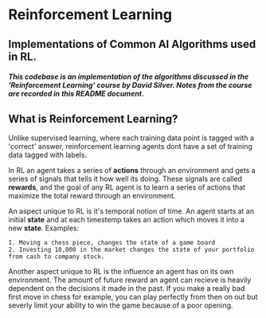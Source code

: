 # Reinforcement Learning 
## Implementations of Common AI Algorithms used in RL. 
##### This codebase is an implementation of the algorithms discussed in the 'Reinforcement Learning' course by David Silver. Notes from the course are recorded in this README document.

## What is Reinforcement Learning?
Unlike supervised learning, where each training data point is tagged with a 'correct' answer, reinforcement learning agents dont have a set of training data tagged with labels.

In RL an agent takes a series of **actions** through an environment and gets a series of signals that tells it how well its doing. These signals are called **rewards**, and the goal of any RL agent is to learn a series of actions that maximize the total reward through an environment.

An aspect unique to RL is it's temporal notion of time. An agent starts at an initial **state** and at each timestemp takes an action which moves it into a new **state**. Examples:

    1. Moving a chess piece, changes the state of a game board
    2. Investing 10,000 in the market changes the state of your portfolio from cash to company stock.

Another aspect unique to RL is the influence an agent has on its own environment. The amount of future reward an agent can recieve is heavily dependent on the decisions it made in the past. If you make a really bad first move in chess for example, you can play perfectly from then on out but severly limit your ability to win the game because of a poor opening.  